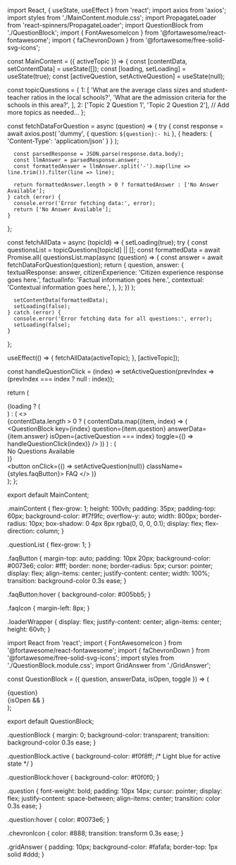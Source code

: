 import React, { useState, useEffect } from 'react';
import axios from 'axios';
import styles from './MainContent.module.css';
import PropagateLoader from 'react-spinners/PropagateLoader';
import QuestionBlock from './QuestionBlock';
import { FontAwesomeIcon } from '@fortawesome/react-fontawesome';
import { faChevronDown } from '@fortawesome/free-solid-svg-icons';

const MainContent = ({ activeTopic }) => {
  const [contentData, setContentData] = useState([]);
  const [loading, setLoading] = useState(true);
  const [activeQuestion, setActiveQuestion] = useState(null);

  const topicQuestions = {
    1: [
      'What are the average class sizes and student-teacher ratios in the local schools?',
      'What are the admission criteria for the schools in this area?',
    ],
    2: ['Topic 2 Question 1', 'Topic 2 Question 2'],
    // Add more topics as needed...
  };

  const fetchDataForQuestion = async (question) => {
    try {
      const response = await axios.post(
        'dummy',
        { question: `${question}:- hi` },
        { headers: { 'Content-Type': 'application/json' } }
      );

      const parsedResponse = JSON.parse(response.data.body);
      const llmAnswer = parsedResponse.answer;
      const formattedAnswer = llmAnswer.split('-').map(line => line.trim()).filter(line => line);

      return formattedAnswer.length > 0 ? formattedAnswer : ['No Answer Available'];
    } catch (error) {
      console.error('Error fetching data:', error);
      return ['No Answer Available'];
    }
  };

  const fetchAllData = async (topicId) => {
    setLoading(true);
    try {
      const questionsList = topicQuestions[topicId] || [];
      const formattedData = await Promise.all(
        questionsList.map(async (question) => {
          const answer = await fetchDataForQuestion(question);
          return {
            question,
            answer: {
              textualResponse: answer,
              citizenExperience: 'Citizen experience response goes here.',
              factualInfo: 'Factual information goes here.',
              contextual: 'Contextual information goes here.',
            },
          };
        })
      );

      setContentData(formattedData);
      setLoading(false);
    } catch (error) {
      console.error('Error fetching data for all questions:', error);
      setLoading(false);
    }
  };

  useEffect(() => {
    fetchAllData(activeTopic);
  }, [activeTopic]);

  const handleQuestionClick = (index) => setActiveQuestion(prevIndex => (prevIndex === index ? null : index));

  return (
    <div className={styles.mainContent}>
      {loading ? (
        <div className={styles.loaderWrapper}>
          <PropagateLoader color="rgb(15, 95, 220)" loading={loading} size={22} />
        </div>
      ) : (
        <>
          <div className={styles.questionList}>
            {contentData.length > 0 ? (
              contentData.map((item, index) => (
                <QuestionBlock
                  key={index}
                  question={item.question}
                  answerData={item.answer}
                  isOpen={activeQuestion === index}
                  toggle={() => handleQuestionClick(index)}
                />
              ))
            ) : (
              <div>No Questions Available</div>
            )}
          </div>
          <button onClick={() => setActiveQuestion(null)} className={styles.faqButton}>
            FAQ
            <FontAwesomeIcon icon={faChevronDown} className={styles.faqIcon} />
          </button>
        </>
      )}
    </div>
  );
};

export default MainContent;



.mainContent {
  flex-grow: 1;
  height: 100vh;
  padding: 35px;
  padding-top: 60px;
  background-color: #f7f9fc;
  overflow-y: auto;
  width: 800px;
  border-radius: 10px;
  box-shadow: 0 4px 8px rgba(0, 0, 0, 0.1);
  display: flex;
  flex-direction: column;
}

.questionList {
  flex-grow: 1;
}

.faqButton {
  margin-top: auto;
  padding: 10px 20px;
  background-color: #0073e6;
  color: #fff;
  border: none;
  border-radius: 5px;
  cursor: pointer;
  display: flex;
  align-items: center;
  justify-content: center;
  width: 100%;
  transition: background-color 0.3s ease;
}

.faqButton:hover {
  background-color: #005bb5;
}

.faqIcon {
  margin-left: 8px;
}

.loaderWrapper {
  display: flex;
  justify-content: center;
  align-items: center;
  height: 60vh;
}




import React from 'react';
import { FontAwesomeIcon } from '@fortawesome/react-fontawesome';
import { faChevronDown } from '@fortawesome/free-solid-svg-icons';
import styles from './QuestionBlock.module.css';
import GridAnswer from './GridAnswer';

const QuestionBlock = ({ question, answerData, isOpen, toggle }) => (
  <div
    className={`${styles.questionBlock} ${isOpen ? styles.active : ''}`}
    onClick={toggle}
  >
    <div className={styles.question}>
      {question}
      <FontAwesomeIcon icon={faChevronDown} className={styles.chevronIcon} />
    </div>
    {isOpen && <GridAnswer answerData={answerData} />}
  </div>
);

export default QuestionBlock;



.questionBlock {
  margin: 0;
  background-color: transparent;
  transition: background-color 0.3s ease;
}

.questionBlock.active {
  background-color: #f0f8ff; /* Light blue for active state */
}

.questionBlock:hover {
  background-color: #f0f0f0;
}

.question {
  font-weight: bold;
  padding: 10px 14px;
  cursor: pointer;
  display: flex;
  justify-content: space-between;
  align-items: center;
  transition: color 0.3s ease;
}

.question:hover {
  color: #0073e6;
}

.chevronIcon {
  color: #888;
  transition: transform 0.3s ease;
}

.gridAnswer {
  padding: 10px;
  background-color: #fafafa;
  border-top: 1px solid #ddd;
}

